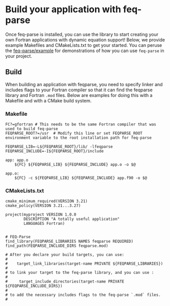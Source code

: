 # Build your application with feq-parse

Once feq-parse is installed, you can use the library to start creating your own Fortran applications with dynamic equation support! Below, we provide example Makefiles and CMakeLists.txt to get your started. You can peruse the [feq-parse/example](https://github.com/FluidNumerics/feq-parse/tree/master/example) for demonstrations of how you can use `feq-parse` in your project.


## Build

When building an application with feqparse, you need to specify linker and includes flags to your Fortran compiler so that it can find the feqparse library and Fortran `.mod` files. Below are examples for doing this with a Makefile and with a CMake build system.

### Makefile
```
FC?=gfortran # This needs to be the same Fortran compiler that was used to build feq-parse
FEQPARSE_ROOT?=/usr  # Modify this line or set FEQPARSE_ROOT environment variable to the root installation path for feq-parse

FEQPARSE_LIB=-L${FEQPARSE_ROOT}/lib/ -lfeqparse
FEQPARSE_INCLUDE=-I${FEQPARSE_ROOT}/include

app: app.o
    ${FC} ${FEQPARSE_LIB} ${FEQPARSE_INCLUDE} app.o -o $@

app.o:
    ${FC} -c ${FEQPARSE_LIB} ${FEQPARSE_INCLUDE} app.f90 -o $@
```

### CMakeLists.txt

```
cmake_minimum_required(VERSION 3.21)
cmake_policy(VERSION 3.21...3.27)

project(myproject VERSION 1.0.0
        DESCRIPTION "A totally useful application"
        LANGUAGES Fortran)


# FEQ-Parse
find_library(FEQPARSE_LIBRARIES NAMES feqparse REQUIRED)
find_path(FEQPARSE_INCLUDE_DIRS feqparse.mod)

# After you declare your build targets, you can use:
#
#    target_link_libraries(target-name PRIVATE ${FEQPARSE_LIBRARIES})
#
# to link your target to the feq-parse library, and you can use :
#
#     target_include_directories(target-name PRIVATE ${FEQPARSE_INCLUDE_DIRS})
#
# to add the necessary includes flags to the feq-parse `.mod` files.
#
```

